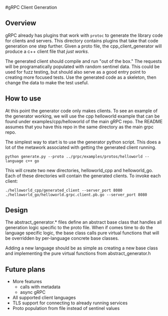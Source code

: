 #gRPC Client Generation

## Overview

gRPC already has plugins that work with `protoc` to generate the library code 
for clients and servers. This directory contains plugins that take that code
generation one step further. Given a proto file, the cpp_client_generator will
produce a c++ client file that *just works*.

The generated client should compile and run "out of the box." The requests will
be programatically populated with random sentinel data. This could be used for
fuzz testing, but should also serve as a good entry point to creating more
focused tests. Use the generated code as a skeleton, then change the data to
make the test useful.

## How to use

At this point the generator code only makes clients. To see an example of the
generator working, we will use the cpp helloworld example that can be found
under examples/cpp/helloworld of the main gRPC repo. The README assumes that you have this repo in the same directory as the main grpc repo.

The simplest way to start is to use the generator python script. This does a lot of the metawork associated with getting the generated client running.

```
python generate.py --proto ../grpc/examples/protos/helloworld --language c++ go
```

This will create two new directories, helloworld_cpp and helloworld_go. Each of these directories will contain the generated clients. To invoke each client:

```
./helloworld_cpp/generated_client --server_port 8080
./helloworld_go/helloworld.grpc.client.pb.go --server_port 8080
```

## Design

The abstract_generator.* files define an abstract base class that handles all generation logic specific to the proto file. When if comes time to do the language specific logic, the base class calls pure virtual functions that will be overridden by per-language concrete base classes.

Adding a new language should be as simple as creating a new base class and implementing the pure virtual functions from abstract_generator.h

## Future plans

* More features
  - calls with metadata
  - async gRPC
* All supported client languages
* TLS support for connecting to already running services
* Proto population from file instead of sentinel values
